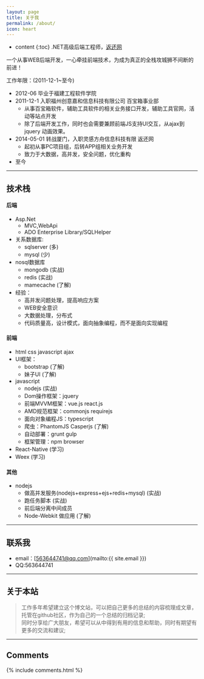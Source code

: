 ```yaml
---
layout: page
title: 关于我
permalink: /about/
icon: heart
---
```


* content
{:toc}
.NET高级后端工程师，[返还网](http://www.fanhuan.com)     

一个从事WEB后端开发，一心牵挂前端技术，为成为真正的全栈攻城狮不间断的前进！
  
工作年限：(2011-12-1~至今)  

* 2012-06 毕业于福建工程软件学院
* 2011-12-1 入职福州创意嘉和信息科技有限公司 百宝箱事业部
    * 从事百宝箱软件，辅助工具软件的相关业务接口开发，辅助工具官网，活动等站点开发
    * 除了后端开发工作，同时也会需要兼顾前端JS支持UI交互，从ajax到jquery 动画效果。
* 2014-05-01  转战厦门，入职灵感方舟信息科技有限 返还网 
    * 起初从事PC项目组，后转APP组相关业务开发
    * 致力于大数据，高并发，安全问题，优化重构
* 至今

---

## 技术栈

#### 后端   

* Asp.Net 
    * MVC,WebApi
    * ADO Enterprise Library/SQLHelper
* 关系数据库:
    * sqlserver (多)
    * mysql (少)
* nosql数据库
    * mongodb (实战)
    * redis (实战)
    * mamecache (了解)
* 经验：
    * 高并发问题处理，提高响应方案
    * WEB安全意识
    * 大数据处理，分布式 
    * 代码质量高，设计模式，面向抽象编程，而不是面向实现编程

#### 前端

* html css javascript ajax
* UI框架：
    * bootstrap (了解)
    * 妹子UI (了解)
* javascript
    * nodejs (实战)
    * Dom操作框架：jquery
    * 前端MVVM框架：vue.js react.js
    * AMD规范框架：commonjs requirejs
    * 面向对象编程JS：typescript 
    * 爬虫：PhantomJS Casperjs (了解)
    * 自动部署：grunt gulp 
    * 框架管理：npm browser   
* React-Native (学习)
* Weex (学习)

#### 其他

* nodejs
    * 做高并发服务(nodejs+express+ejs+redis+mysql) (实战)
    * 跑任务脚本 (实战)
    * 前后端分离中间成员
    * Node-Webkit 做应用 (了解)
    
---

## 联系我

* email：[563644741@qq.com](mailto:{{ site.email }})
* QQ:563644741

---

## 关于本站   

> 工作多年希望建立这个博文站，可以把自己更多的总结的内容梳理成文章，托管在github社区，作为自己的一个总结的归档记录;     
> 同时分享给广大朋友，希望可以从中得到有用的信息和帮助，同时有期望有更多的交流和建议;

---

## Comments

{% include comments.html %}
